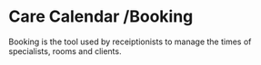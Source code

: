 # Care Calendar /Booking

Booking is the tool used by receiptionists to manage the times of specialists, rooms and clients.
